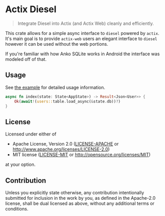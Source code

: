 # Actix Diesel
> Integrate Diesel into Actix (and Actix Web) cleanly and efficiently.

This crate allows for a simple async interface to `diesel` powered by `actix`. It's main goal is to provide
`actix-web` users an elegant interface to `diesel` however it can be used without the web portions.

If you're familiar with how Anko SQLite works in Android the interface was modeled off of that.

## Usage

See [the example](./example) for detailed usage information.

```rust
async fn index(state: State<AppState>) -> Result<Json<User>> {
    Ok(await!(users::table.load_async(&state.db))?)
}
```

## License

Licensed under either of

 * Apache License, Version 2.0
   ([LICENSE-APACHE](LICENSE-APACHE) or http://www.apache.org/licenses/LICENSE-2.0)
 * MIT license
   ([LICENSE-MIT](LICENSE-MIT) or http://opensource.org/licenses/MIT)

at your option.

## Contribution

Unless you explicitly state otherwise, any contribution intentionally submitted
for inclusion in the work by you, as defined in the Apache-2.0 license, shall be
dual licensed as above, without any additional terms or conditions.
